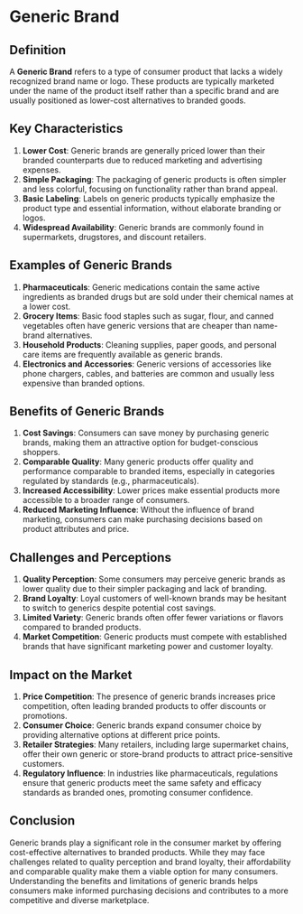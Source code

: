 # Generic Brand

## Definition
A **Generic Brand** refers to a type of consumer product that lacks a widely recognized brand name or logo. These products are typically marketed under the name of the product itself rather than a specific brand and are usually positioned as lower-cost alternatives to branded goods.

## Key Characteristics
1. **Lower Cost**: Generic brands are generally priced lower than their branded counterparts due to reduced marketing and advertising expenses.
2. **Simple Packaging**: The packaging of generic products is often simpler and less colorful, focusing on functionality rather than brand appeal.
3. **Basic Labeling**: Labels on generic products typically emphasize the product type and essential information, without elaborate branding or logos.
4. **Widespread Availability**: Generic brands are commonly found in supermarkets, drugstores, and discount retailers.

## Examples of Generic Brands
1. **Pharmaceuticals**: Generic medications contain the same active ingredients as branded drugs but are sold under their chemical names at a lower cost.
2. **Grocery Items**: Basic food staples such as sugar, flour, and canned vegetables often have generic versions that are cheaper than name-brand alternatives.
3. **Household Products**: Cleaning supplies, paper goods, and personal care items are frequently available as generic brands.
4. **Electronics and Accessories**: Generic versions of accessories like phone chargers, cables, and batteries are common and usually less expensive than branded options.

## Benefits of Generic Brands
1. **Cost Savings**: Consumers can save money by purchasing generic brands, making them an attractive option for budget-conscious shoppers.
2. **Comparable Quality**: Many generic products offer quality and performance comparable to branded items, especially in categories regulated by standards (e.g., pharmaceuticals).
3. **Increased Accessibility**: Lower prices make essential products more accessible to a broader range of consumers.
4. **Reduced Marketing Influence**: Without the influence of brand marketing, consumers can make purchasing decisions based on product attributes and price.

## Challenges and Perceptions
1. **Quality Perception**: Some consumers may perceive generic brands as lower quality due to their simpler packaging and lack of branding.
2. **Brand Loyalty**: Loyal customers of well-known brands may be hesitant to switch to generics despite potential cost savings.
3. **Limited Variety**: Generic brands often offer fewer variations or flavors compared to branded products.
4. **Market Competition**: Generic products must compete with established brands that have significant marketing power and customer loyalty.

## Impact on the Market
1. **Price Competition**: The presence of generic brands increases price competition, often leading branded products to offer discounts or promotions.
2. **Consumer Choice**: Generic brands expand consumer choice by providing alternative options at different price points.
3. **Retailer Strategies**: Many retailers, including large supermarket chains, offer their own generic or store-brand products to attract price-sensitive customers.
4. **Regulatory Influence**: In industries like pharmaceuticals, regulations ensure that generic products meet the same safety and efficacy standards as branded ones, promoting consumer confidence.

## Conclusion
Generic brands play a significant role in the consumer market by offering cost-effective alternatives to branded products. While they may face challenges related to quality perception and brand loyalty, their affordability and comparable quality make them a viable option for many consumers. Understanding the benefits and limitations of generic brands helps consumers make informed purchasing decisions and contributes to a more competitive and diverse marketplace.
